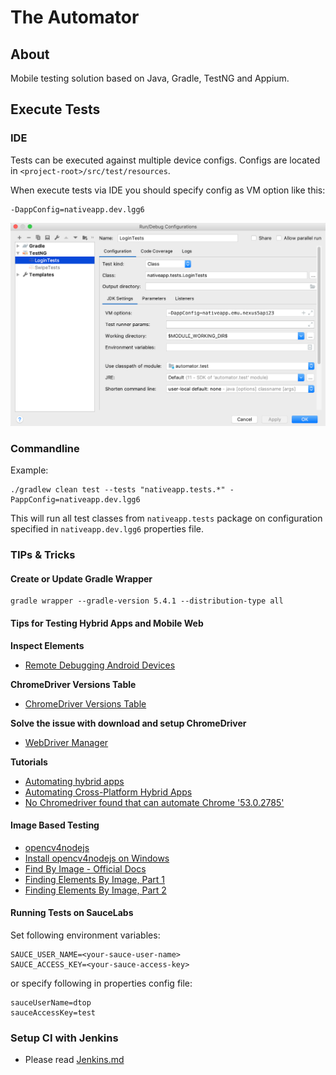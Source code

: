 # The Automator

## About

Mobile testing solution based on Java, Gradle, TestNG and Appium.

## Execute Tests

### IDE

Tests can be executed against multiple device configs.
Configs are located in `<project-root>/src/test/resources`.

When execute tests via IDE you should specify config as VM option like this:
```
-DappConfig=nativeapp.dev.lgg6
```
![IDE Settings](docs/ide.png "IDE Settings")

### Commandline

Example:
```
./gradlew clean test --tests "nativeapp.tests.*" -PappConfig=nativeapp.dev.lgg6
```
This will run all test classes from `nativeapp.tests` package on configuration specified in `nativeapp.dev.lgg6` properties file.

### TIPs & Tricks

#### Create or Update Gradle Wrapper

```
gradle wrapper --gradle-version 5.4.1 --distribution-type all
```

#### Tips for Testing Hybrid Apps and Mobile Web

**Inspect Elements**
- [Remote Debugging Android Devices](https://developers.google.com/web/tools/chrome-devtools/remote-debugging/?utm_source=dcc&utm_medium=redirect&utm_campaign=2016q3)

**ChromeDriver Versions Table**
- [ChromeDriver Versions Table](http://appium.io/docs/en/writing-running-appium/web/chromedriver/)

**Solve the issue with download and setup ChromeDriver**
- [WebDriver Manager](https://github.com/bonigarcia/webdrivermanager)

**Tutorials**
- [Automating hybrid apps](http://appium.io/docs/en/writing-running-appium/web/hybrid/)
- [Automating Cross-Platform Hybrid Apps](https://appiumpro.com/editions/17)
- [No Chromedriver found that can automate Chrome '53.0.2785'](https://stackoverflow.com/questions/52023111/no-chromedriver-found-that-can-automate-chrome-53-0-2785)

#### Image Based Testing
- [opencv4nodejs](https://www.npmjs.com/package/opencv4nodejs#how-to-install)
- [Install opencv4nodejs on Windows](docs/opencv4nodejs.md)
- [Find By Image - Official Docs](http://appium.io/docs/en/advanced-concepts/image-elements/)
- [Finding Elements By Image, Part 1](https://appiumpro.com/editions/32)
- [Finding Elements By Image, Part 2](https://appiumpro.com/editions/33)

#### Running Tests on SauceLabs

Set following environment variables:
```
SAUCE_USER_NAME=<your-sauce-user-name>
SAUCE_ACCESS_KEY=<your-sauce-access-key>
```
or specify following in properties config file:
```
sauceUserName=dtop
sauceAccessKey=test
```

### Setup CI with Jenkins

- Please read [Jenkins.md](docs/Jenkins.md)